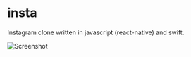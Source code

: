# insta
Instagram clone written in javascript (react-native) and swift.

![Screenshot](http://projects.bartoszkrawczyk.com/insta.png)
